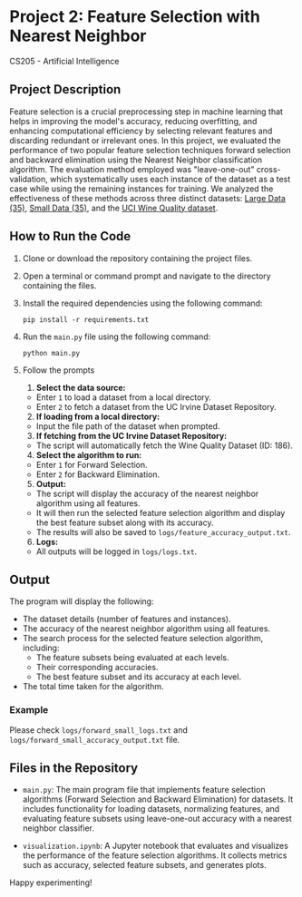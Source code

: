 # Project 2: Feature Selection with Nearest Neighbor

CS205 - Artificial Intelligence

## Project Description
Feature selection is a crucial preprocessing step in machine learning that helps in improving the model's accuracy, reducing overfitting, and enhancing computational efficiency by selecting relevant features and discarding redundant or irrelevant ones. In this project, we evaluated the performance of two popular feature selection techniques forward selection and backward elimination using the Nearest Neighbor classification algorithm. The evaluation method employed was "leave-one-out" cross-validation, which systematically uses each instance of the dataset as a test case while using the remaining instances for training. We analyzed the effectiveness of these methods across three distinct datasets: [Large Data (35)](https://www.dropbox.com/scl/fo/ydr7o2fo4ljbv0l5mmo7x/AAHQO7k2yBpVejVcIjN4mQk?dl=0&e=1&preview=CS205_large_Data__35.txt&rlkey=tikonndbdlen603v3ln51hsa1), [Small Data (35)](https://www.dropbox.com/scl/fo/ydr7o2fo4ljbv0l5mmo7x/AAHQO7k2yBpVejVcIjN4mQk?dl=0&e=1&preview=CS205_small_Data__35.txt&rlkey=tikonndbdlen603v3ln51hsa1), and the [UCI Wine Quality dataset](https://archive.ics.uci.edu/dataset/186/wine+quality).

## How to Run the Code
1. Clone or download the repository containing the project files.
2. Open a terminal or command prompt and navigate to the directory containing the files.
3. Install the required dependencies using the following command:
   ```
   pip install -r requirements.txt
   ```
4. Run the `main.py` file using the following command:
   ```
   python main.py
   ```
5. Follow the prompts
    1. **Select the data source:**
    - Enter `1` to load a dataset from a local directory.
    - Enter `2` to fetch a dataset from the UC Irvine Dataset Repository.

    2. **If loading from a local directory:**
    - Input the file path of the dataset when prompted.

    3. **If fetching from the UC Irvine Dataset Repository:**
    - The script will automatically fetch the Wine Quality Dataset (ID: 186).

    4. **Select the algorithm to run:**
    - Enter `1` for Forward Selection.
    - Enter `2` for Backward Elimination.

    5. **Output:**
    - The script will display the accuracy of the nearest neighbor algorithm using all features.
    - It will then run the selected feature selection algorithm and display the best feature subset along with its accuracy.
    - The results will also be saved to `logs/feature_accuracy_output.txt`.

    6. **Logs:**
    - All outputs will be logged in `logs/logs.txt`.

## Output 

The program will display the following:

- The dataset details (number of features and instances).
- The accuracy of the nearest neighbor algorithm using all features.
- The search process for the selected feature selection algorithm, including:
  - The feature subsets being evaluated at each levels.
  - Their corresponding accuracies.
  - The best feature subset and its accuracy at each level.
- The total time taken for the algorithm.

### Example
Please check `logs/forward_small_logs.txt` and `logs/forward_small_accuracy_output.txt` file.


## Files in the Repository

- `main.py`: The main program file that implements feature selection algorithms (Forward Selection and Backward Elimination) for datasets. It includes functionality for loading datasets, normalizing features, and evaluating feature subsets using leave-one-out accuracy with a nearest neighbor classifier.

- `visualization.ipynb`: A Jupyter notebook that evaluates and visualizes the performance of the feature selection algorithms. It collects metrics such as accuracy, selected feature subsets, and generates plots.


Happy experimenting!
